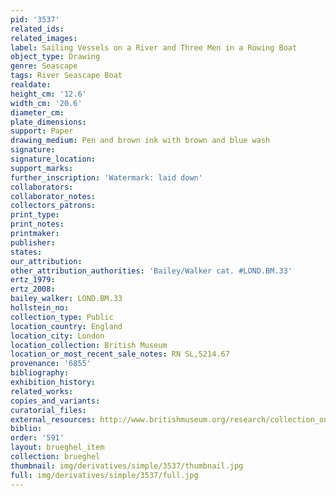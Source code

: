 ```yaml
---
pid: '3537'
related_ids: 
related_images: 
label: Sailing Vessels on a River and Three Men in a Rowing Boat
object_type: Drawing
genre: Seascape
tags: River Seascape Boat
realdate: 
height_cm: '12.6'
width_cm: '20.6'
diameter_cm: 
plate_dimensions: 
support: Paper
drawing_medium: Pen and brown ink with brown and blue wash
signature: 
signature_location: 
support_marks: 
further_inscription: 'Watermark: laid down'
collaborators: 
collaborator_notes: 
collectors_patrons: 
print_type: 
print_notes: 
printmaker: 
publisher: 
states: 
our_attribution: 
other_attribution_authorities: 'Bailey/Walker cat. #LOND.BM.33'
ertz_1979: 
ertz_2008: 
bailey_walker: LOND.BM.33
hollstein_no: 
collection_type: Public
location_country: England
location_city: London
location_collection: British Museum
location_or_most_recent_sale_notes: RN SL,5214.67
provenance: '6855'
bibliography: 
exhibition_history: 
related_works: 
copies_and_variants: 
curatorial_files: 
external_resources: http://www.britishmuseum.org/research/collection_online/collection_object_details.aspx?objectId=710342&partId=1&searchText=SL%2C5214.67&page=1
biblio: 
order: '591'
layout: brueghel_item
collection: brueghel
thumbnail: img/derivatives/simple/3537/thumbnail.jpg
full: img/derivatives/simple/3537/full.jpg
---
```


